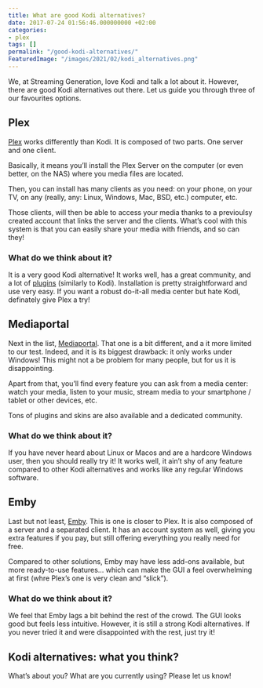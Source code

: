 ```yaml
---
title: What are good Kodi alternatives?
date: 2017-07-24 01:56:46.000000000 +02:00
categories:
- plex
tags: []
permalink: "/good-kodi-alternatives/"
FeaturedImage: "/images/2021/02/kodi_alternatives.png"
---
```

We, at Streaming Generation, love Kodi and talk a lot about it. However, there are good Kodi alternatives out there. Let us guide you through three of our favourites options.

## Plex

[Plex](https://www.plex.tv/) works differently than Kodi. It is composed of two parts. One server and one client.

Basically, it means you’ll install the Plex Server on the computer (or even better, on the NAS) where you media files are located.

Then, you can install has many clients as you need: on your phone, on your TV, on any (really, any: Linux, Windows, Mac, BSD, etc.) computer, etc.

Those clients, will then be able to access your media thanks to a previoulsy created account that links the server and the clients. What’s cool with this system is that you can easily share your media with friends, and so can they!

### What do we think about it?

It is a very good Kodi alternative! It works well, has a great community, and a lot of [plugins](https://www.masoopy.com/top-4-streaming-add-ons-kodi/) (similarly to Kodi). Installation is pretty straightforward and use very easy. If you want a robust do-it-all media center but hate Kodi, definately give Plex a try!

## Mediaportal

Next in the list, [Mediaportal](https://www.team-mediaportal.com/). That one is a bit different, and a it more limited to our test. Indeed, and it is its biggest drawback: it only works under Windows! This might not a be problem for many people, but for us it is disappointing.

Apart from that, you’ll find every feature you can ask from a media center: watch your media, listen to your music, stream media to your smartphone / tablet or other devices, etc.

Tons of plugins and skins are also available and a dedicated community.

### What do we think about it?

If you have never heard about Linux or Macos and are a hardcore Windows user, then you should really try it! It works well, it ain’t shy of any feature compared to other Kodi alternatives and works like any regular Windows software.

## Emby

Last but not least, [Emby](https://emby.media/). This is one is closer to Plex. It is also composed of a server and a separated client. It has an account system as well, giving you extra features if you pay, but still offering everything you really need for free.

Compared to other solutions, Emby may have less add-ons available, but more ready-to-use features… which can make the GUI a feel overwhelming at first (whre Plex’s one is very clean and “slick”).

### What do we think about it?

We feel that Emby lags a bit behind the rest of the crowd. The GUI looks good but feels less intuitive. However, it is still a strong Kodi alternatives. If you never tried it and were disappointed with the rest, just try it!

## Kodi alternatives: what you think?

What’s about you? What are you currently using? Please let us know!

